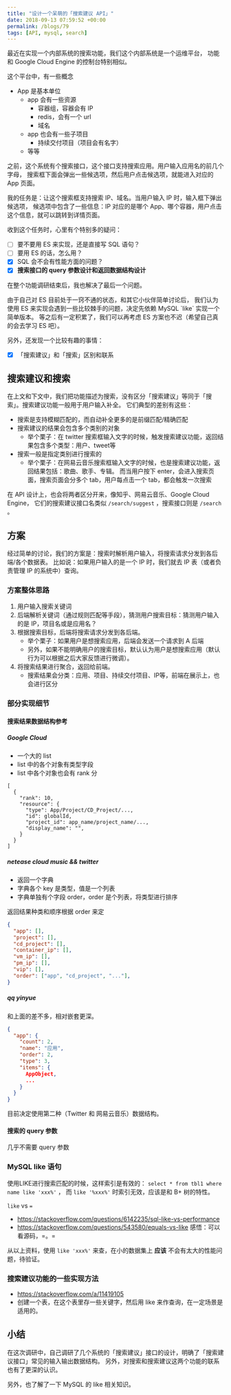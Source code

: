 ```yaml
---
title: "设计一个呆萌的「搜索建议 API」"
date: 2018-09-13 07:59:52 +00:00
permalink: /blogs/79
tags: [API, mysql, search]
---
```

最近在实现一个内部系统的搜索功能，我们这个内部系统是一个运维平台，
功能和 Google Cloud Engine 的控制台特别相似。

这个平台中，有一些概念

-   App 是基本单位
    -   app 会有一些资源
        -   容器组，容器会有 IP
        -   redis，会有一个 url
        -   域名
    -   app 也会有一些子项目
        -   持续交付项目（项目会有名字）
    -   等等

之前，这个系统有个搜索接口，这个接口支持搜索应用。用户输入应用名的前几个字母，
搜索框下面会弹出一些候选项，然后用户点击候选项，就能进入对应的 App 页面。

我的任务是：让这个搜索框支持搜索 IP、域名。当用户输入 IP 时，输入框下弹出候选项，
候选项中包含了一些信息：IP 对应的是哪个 App、哪个容器，用户点击这个信息，就可以跳转到详情页面。

收到这个任务时，心里有个特别多的疑问：

-   [ ] 要不要用 ES 来实现，还是直接写 SQL 语句？
-   [ ] 要用 ES 的话，怎么用？
-   [X] SQL 会不会有性能方面的问题？
-   [X] **搜索接口的 query 参数设计和返回数据结构设计**

在整个功能调研结束后，我也解决了最后一个问题。

由于自己对 ES 目前处于一窍不通的状态，和其它小伙伴简单讨论后，
我们认为使用 ES 来实现会遇到一些比较棘手的问题，决定先依赖 MySQL \`like\` 实现一个简单版本。
等之后有一定积累了，我们可以再考虑 ES 方案也不迟（希望自己真的会去学习 ES 吧）。

另外，还发现一个比较有趣的事情：
- [X] 「搜索建议」和「搜索」区别和联系

## 搜索建议和搜索

在上文和下文中，我们把功能描述为搜索，没有区分「搜索建议」等同于「搜索」。搜索建议功能一般用于用户输入补全。
它们典型的差别有这些：

-   搜索是支持模糊匹配的，而自动补全更多的是前缀匹配/精确匹配
-   搜索建议的结果会包含多个类别的对象
    -   举个栗子：在 twitter 搜索框输入文字的时候，触发搜索建议功能，返回结果包含多个类型：用户、tweet等
-   搜索一般是指定类别进行搜索的
    -   举个栗子：在网易云音乐搜索框输入文字的时候，也是搜索建议功能，返回结果包括：歌曲、歌手、专辑。
        而当用户按下 enter，会进入搜索页面，搜索页面会分多个 tab，用户每点击一个 tab，都会触发一次搜索

在 API 设计上，也会将两者区分开来，像知乎、网易云音乐、Google Cloud Engine，
它们的搜索建议接口名类似 `/search/suggest` ，搜索接口则是 `/search` 。

## 方案

经过简单的讨论，我们的方案是：搜索时解析用户输入，将搜索请求分发到各后端/各个数据表。
比如说：如果用户输入的是一个 IP 时，我们就去 IP 表（或者负责管理 IP 的系统中）查询。


### 方案整体思路

1.  用户输入搜索关键词
2.  后端解析关键词（通过规则匹配等手段），猜测用户搜索目标：猜测用户输入的是 IP，项目名或是应用名？
3.  根据搜索目标，后端将搜索请求分发到各后端。
    -   举个栗子：如果用户是想搜索应用，后端会发送一个请求到 A 后端
    -   另外，如果不能明确用户的搜索目标，默认认为用户是想搜索应用（默认行为可以根据之后大家反馈进行微调）。
4.  将搜索结果进行聚合，返回给前端。
    -   搜索结果会分类：应用、项目、持续交付项目、IP等，前端在展示上，也会进行区分


### 部分实现细节

####  搜索结果数据结构参考

#####  Google Cloud
-   一个大的 list
-   list 中的各个对象有类型字段
-   list 中各个对象也会有 rank 分

```
[
  {
    "rank": 10,
    "resource": {
      "type": App/Project/CD_Project/...,
      "id": globalId,
      "project_id": app_name/project_name/...,
      "display_name": "",
    }
  }
]
```

#####  netease cloud music && twitter
-   返回一个字典
-   字典各个 key 是类型，值是一个列表
-   字典单独有个字段 order，order 是个列表，将类型进行排序

返回结果种类和顺序根据 order 来定

```json
{
  "app": [],
  "project": [],
  "cd_project": [],
  "container_ip": [],
  "vm_ip": [],
  "pm_ip": [],
  "vip": [],
  "order": ["app", "cd_project", "..."],
}
```

#####  qq yinyue

和上面的差不多，相对嵌套更深。

```json
{
  "app": {
    "count": 2,
    "name": "应用",
    "order": 2,
    "type": 3,
    "items": {
      AppObject,
      ...
    }
  }
}
```

目前决定使用第二种（Twitter 和 网易云音乐）数据结构。

####  搜索的 query 参数

几乎不需要 query 参数

###  MySQL like 语句

使用LIKE进行搜索匹配的时候，这样索引是有效的： `select * from tbl1 where name like 'xxx%'` ，
而 `like '%xxx%'` 时索引无效，应该是和 B+ 树的特性。

`like` vs `=`
  -   <https://stackoverflow.com/questions/6142235/sql-like-vs-performance>
  -   <https://stackoverflow.com/questions/543580/equals-vs-like>  感悟：可以看源码，=。=

从以上资料，使用 `like 'xxx%'` 来查，在小的数据集上 **应该** 不会有太大的性能问题，待验证。

### 搜索建议功能的一些实现方法

-  <https://stackoverflow.com/a/11419105>
  - 创建一个表，在这个表里存一些关键字，然后用 like 来作查询，在一定场景是适用的。

## 小结

在这次调研中，自己调研了几个系统的「搜索建议」接口的设计，明确了「搜索建议接口」常见的输入输出数据结构。
另外，对搜索和搜索建议这两个功能的联系也有了更深的认识。

另外，也了解了一下 MySQL 的 like 相关知识。
